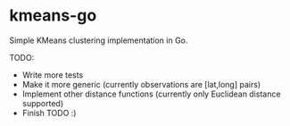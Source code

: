 # kmeans-go
Simple KMeans clustering implementation in Go.


TODO:
- Write more tests
- Make it more generic (currently observations are [lat,long] pairs)
- Implement other distance functions (currently only Euclidean distance supported)
- Finish TODO :)
